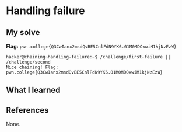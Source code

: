 # Handling failure 

## My solve
**Flag:** `pwn.college{Q3CwIanx2msdQvBE5CnlFdN9YK6.01M0MDOxwiM1kjNzEzW}`


```
hacker@chaining~handling-failure:~$ /challenge/first-failure || /challenge/second
Nice chaining! Flag: pwn.college{Q3CwIanx2msdQvBE5CnlFdN9YK6.01M0MDOxwiM1kjNzEzW}

```

## What I learned


## References 
None.
